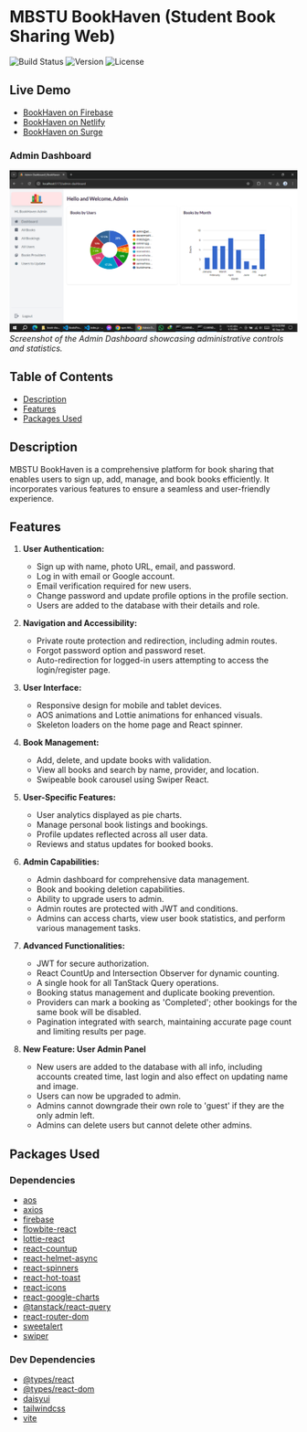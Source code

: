 # MBSTU BookHaven (Student Book Sharing Web)

![Build Status](https://img.shields.io/badge/build-passing-brightgreen)
![Version](https://img.shields.io/badge/version-1.0.0-blue)
![License](https://img.shields.io/badge/license-MIT-green)

## Live Demo

- [BookHaven on Firebase](https://bookshare-c1817.web.app)
- [BookHaven on Netlify](https://bookhaven1.netlify.app)
- [BookHaven on Surge](https://bookhaven.surge.sh)

### Admin Dashboard

![User Dashboard](./src/assets/Screenshot.png)
_Screenshot of the Admin Dashboard showcasing administrative controls and statistics._

## Table of Contents

- [Description](#description)
- [Features](#features)
- [Packages Used](#packages-used)

## Description

MBSTU BookHaven is a comprehensive platform for book sharing that enables users to sign up, add, manage, and book books efficiently. It incorporates various features to ensure a seamless and user-friendly experience.

## Features

1. **User Authentication:**

   - Sign up with name, photo URL, email, and password.
   - Log in with email or Google account.
   - Email verification required for new users.
   - Change password and update profile options in the profile section.
   - Users are added to the database with their details and role.

2. **Navigation and Accessibility:**

   - Private route protection and redirection, including admin routes.
   - Forgot password option and password reset.
   - Auto-redirection for logged-in users attempting to access the login/register page.

3. **User Interface:**

   - Responsive design for mobile and tablet devices.
   - AOS animations and Lottie animations for enhanced visuals.
   - Skeleton loaders on the home page and React spinner.

4. **Book Management:**

   - Add, delete, and update books with validation.
   - View all books and search by name, provider, and location.
   - Swipeable book carousel using Swiper React.

5. **User-Specific Features:**

   - User analytics displayed as pie charts.
   - Manage personal book listings and bookings.
   - Profile updates reflected across all user data.
   - Reviews and status updates for booked books.

6. **Admin Capabilities:**

   - Admin dashboard for comprehensive data management.
   - Book and booking deletion capabilities.
   - Ability to upgrade users to admin.
   - Admin routes are protected with JWT and conditions.
   - Admins can access charts, view user book statistics, and perform various management tasks.

7. **Advanced Functionalities:**

   - JWT for secure authorization.
   - React CountUp and Intersection Observer for dynamic counting.
   - A single hook for all TanStack Query operations.
   - Booking status management and duplicate booking prevention.
   - Providers can mark a booking as 'Completed'; other bookings for the same book will be disabled.
   - Pagination integrated with search, maintaining accurate page count and limiting results per page.

8. **New Feature: User Admin Panel**
   - New users are added to the database with all info, including accounts created time, last login and also effect on updating name and image.
   - Users can now be upgraded to admin.
   - Admins cannot downgrade their own role to 'guest' if they are the only admin left.
   - Admins can delete users but cannot delete other admins.

## Packages Used

### Dependencies

- [aos](https://www.npmjs.com/package/aos)
- [axios](https://www.npmjs.com/package/axios)
- [firebase](https://www.npmjs.com/package/firebase)
- [flowbite-react](https://www.npmjs.com/package/flowbite-react)
- [lottie-react](https://www.npmjs.com/package/lottie-react)
- [react-countup](https://www.npmjs.com/package/react-countup)
- [react-helmet-async](https://www.npmjs.com/package/react-helmet-async)
- [react-spinners](https://www.davidhu.io/react-spinners)
- [react-hot-toast](https://www.npmjs.com/package/react-hot-toast)
- [react-icons](https://www.npmjs.com/package/react-icons)
- [react-google-charts](https://www.react-google-charts.com/)
- [@tanstack/react-query](https://www.npmjs.com/package/@tanstack/react-query)
- [react-router-dom](https://www.npmjs.com/package/react-router-dom)
- [sweetalert](https://www.npmjs.com/package/sweetalert)
- [swiper](https://www.npmjs.com/package/swiper)

### Dev Dependencies

- [@types/react](https://www.npmjs.com/package/@types/react)
- [@types/react-dom](https://www.npmjs.com/package/@types/react-dom)
- [daisyui](https://daisyui.com/docs/install)
- [tailwindcss](https://tailwindcss.com/docs/guides/vite)
- [vite](https://www.npmjs.com/package/vite)

